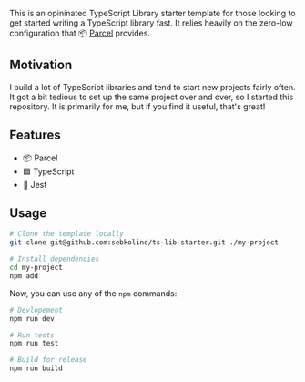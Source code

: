 This is an opininated TypeScript Library starter template for those looking to get started writing a TypeScript library fast.
It relies heavily on the zero-low configuration that 📦 [Parcel](https://parceljs.org) provides.

## Motivation

I build a lot of TypeScript libraries and tend to start new projects fairly often.
It got a bit tedious to set up the same project over and over, so I started this repository.
It is primarily for me, but if you find it useful, that's great!

## Features

- 📦 Parcel
- 🟦 TypeScript
- 🧪 Jest

## Usage

```sh
# Clone the template locally
git clone git@github.com:sebkolind/ts-lib-starter.git ./my-project

# Install dependencies
cd my-project
npm add
```

Now, you can use any of the `npm` commands:

```sh
# Devlopement
npm run dev

# Run tests
npm run test

# Build for release
npm run build
```
